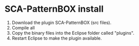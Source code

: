 # SCA-PatternBOX install

1. Download the plugin SCA-PatternBOX (src files).
2. Compile all
3. Copy the binary files into the Eclipse folder called "plugins".
4. Restart Eclipse to make the plugin available.


